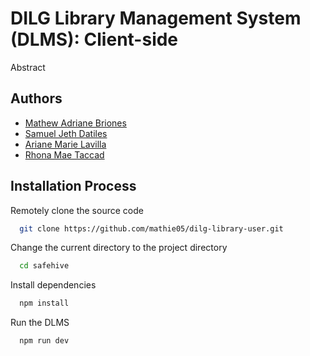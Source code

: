 # DILG Library Management System (DLMS): Client-side

Abstract

## Authors

- [Mathew Adriane Briones](https://www.facebook.com/mathew.briones.7)
- [Samuel Jeth Datiles](https://www.facebook.com/theaugustguy)
- [Ariane Marie Lavilla](https://www.facebook.com/arianemarie.lavilla)
- [Rhona Mae Taccad](https://www.facebook.com/rhonamae.xx?mibextid=ZbWKwL)

## Installation Process

Remotely clone the source code

```bash
  git clone https://github.com/mathie05/dilg-library-user.git
```

Change the current directory to the project directory

```bash
  cd safehive
```

Install dependencies

```bash
  npm install
```

Run the DLMS

```bash
  npm run dev
```
